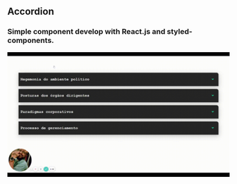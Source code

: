 ## Accordion
### Simple component develop with React.js and styled-components.

![Alt Text](https://raw.githubusercontent.com/tamirfaria/accordion-component/main/screen.gif)
